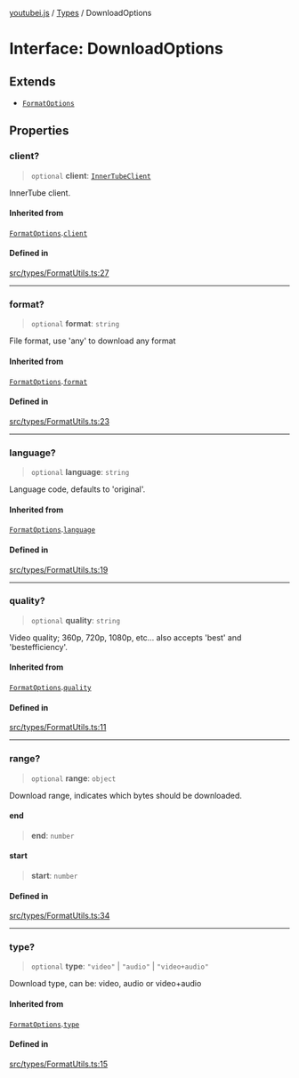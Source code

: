 [youtubei.js](../../../README.md) / [Types](../README.md) / DownloadOptions

# Interface: DownloadOptions

## Extends

- [`FormatOptions`](FormatOptions.md)

## Properties

### client?

> `optional` **client**: [`InnerTubeClient`](../type-aliases/InnerTubeClient.md)

InnerTube client.

#### Inherited from

[`FormatOptions`](FormatOptions.md).[`client`](FormatOptions.md#client)

#### Defined in

[src/types/FormatUtils.ts:27](https://github.com/LuanRT/YouTube.js/blob/305a398158a6cac82e6ef288fed4bf1661c89d52/src/types/FormatUtils.ts#L27)

***

### format?

> `optional` **format**: `string`

File format, use 'any' to download any format

#### Inherited from

[`FormatOptions`](FormatOptions.md).[`format`](FormatOptions.md#format)

#### Defined in

[src/types/FormatUtils.ts:23](https://github.com/LuanRT/YouTube.js/blob/305a398158a6cac82e6ef288fed4bf1661c89d52/src/types/FormatUtils.ts#L23)

***

### language?

> `optional` **language**: `string`

Language code, defaults to 'original'.

#### Inherited from

[`FormatOptions`](FormatOptions.md).[`language`](FormatOptions.md#language)

#### Defined in

[src/types/FormatUtils.ts:19](https://github.com/LuanRT/YouTube.js/blob/305a398158a6cac82e6ef288fed4bf1661c89d52/src/types/FormatUtils.ts#L19)

***

### quality?

> `optional` **quality**: `string`

Video quality; 360p, 720p, 1080p, etc... also accepts 'best' and 'bestefficiency'.

#### Inherited from

[`FormatOptions`](FormatOptions.md).[`quality`](FormatOptions.md#quality)

#### Defined in

[src/types/FormatUtils.ts:11](https://github.com/LuanRT/YouTube.js/blob/305a398158a6cac82e6ef288fed4bf1661c89d52/src/types/FormatUtils.ts#L11)

***

### range?

> `optional` **range**: `object`

Download range, indicates which bytes should be downloaded.

#### end

> **end**: `number`

#### start

> **start**: `number`

#### Defined in

[src/types/FormatUtils.ts:34](https://github.com/LuanRT/YouTube.js/blob/305a398158a6cac82e6ef288fed4bf1661c89d52/src/types/FormatUtils.ts#L34)

***

### type?

> `optional` **type**: `"video"` \| `"audio"` \| `"video+audio"`

Download type, can be: video, audio or video+audio

#### Inherited from

[`FormatOptions`](FormatOptions.md).[`type`](FormatOptions.md#type)

#### Defined in

[src/types/FormatUtils.ts:15](https://github.com/LuanRT/YouTube.js/blob/305a398158a6cac82e6ef288fed4bf1661c89d52/src/types/FormatUtils.ts#L15)
